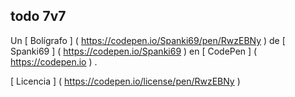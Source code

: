 todo 7v7
--------


Un [ Bolígrafo ] ( https://codepen.io/Spanki69/pen/RwzEBNy ) de [ Spanki69 ] ( https://codepen.io/Spanki69 ) en [ CodePen ] ( https://codepen.io ) .

[ Licencia ] ( https://codepen.io/license/pen/RwzEBNy ) 
